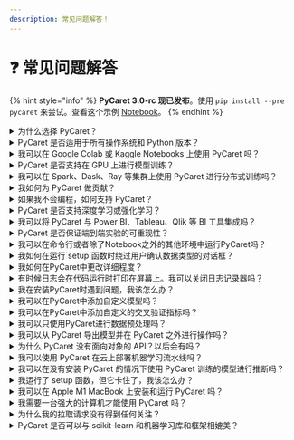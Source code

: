 ```yaml
---
description: 常见问题解答！
---
```


# ❓ 常见问题解答

{% hint style="info" %}
**PyCaret 3.0-rc 现已发布**。使用 `pip install --pre pycaret` 来尝试。查看这个示例 [Notebook](https://colab.research.google.com/drive/1\_H0sHYhzKGZDmgzrQLosuZAR3nOaL6CN?usp=sharing)。
{% endhint %}

<details>

<summary>为什么选择 PyCaret？</summary>

简短的回答是，PyCaret 是一个开源的低代码机器学习库，构建在你喜爱的库和框架（如 _scikit-learn, xgboost, lightgbm 等）之上。机器学习实验需要大量迭代，PyCaret 的主要目标是让你能够以极快的速度进行迭代。与其他优秀的开源机器学习库相比，PyCaret 是一个替代低代码库，可以用几行代码取代数百行代码。试试看吧！

</details>

<details>

<summary>PyCaret 是否适用于所有操作系统和 Python 版本？</summary>

PyCaret 在以下 64 位系统上经过测试和支持：

* Python 3.6 – 3.8&#x20;
* Python 3.9 仅适用于 Ubuntu
* Ubuntu 16.04 或更高版本
* Windows 7 或更高版本

PyCaret 也可以在 Mac OS 上运行，但我们不能保证其性能，因为这些版本没有经过 Mac 的测试。要了解更多关于我们的测试工作流程的信息，[点击这里](https://github.com/pycaret/pycaret/blob/master/.github/workflows/test.yml)。

</details>

<details>

<summary>我可以在 Google Colab 或 Kaggle Notebooks 上使用 PyCaret 吗？</summary>

当然可以。只需执行 `pip install pycaret`。

由于这些平台上的基本安装不在我们的控制范围内，所以可能会因为一些依赖冲突而导致安装 PyCaret 时出现问题。这些问题及其临时解决方案在[这里](../get-started/installation.md#common-installation-issues)有所报道。

</details>

<details>

<summary>PyCaret 是否支持在 GPU 上进行模型训练？</summary>

是的。我们已经将 PyCaret 与令人惊叹的 [RAPIDS.AI](https://rapids.ai/) 项目集成在一起。要在 GPU 而不是 CPU 上使用，只需在 `setup` 函数中传递 `use_gpu=True`。

**这将使用 CPU 进行模型训练：**

```
from pycaret.classification import *
s = setup(data, target = 'target_name')
```

**这将使用 GPU 进行模型训练：**

```
from pycaret.classification import *
s = setup(data, target = 'target_name', use_gpu = True)
```

API 的使用方式没有变化，但在某些情况下，需要安装额外的库，因为它们没有与默认版本或完整版本的 PyCaret 一起安装。你可以在[这里](../get-started/installation.md#gpu)了解更多信息。

</details>

<details>

<summary>我可以在 Spark、Dask、Ray 等集群上使用 PyCaret 进行分布式训练吗？</summary>

可以。PyCaret 的所有函数都是普通的 Python 函数，而这些框架（如 Spark、Dask、Ray）都提供了在一组机器上分布任意代码的选项。在未来的版本中，我们计划将这些分布式框架集成到 PyCaret 中，但目前，如果你有兴趣这样做，[Fugue 项目团队](https://github.com/fugue-project/fugue)的[这篇文章](https://towardsdatascience.com/scaling-pycaret-with-spark-or-dask-through-fugue-60bdc3ce133f)展示了如何在 Spark 或 Dask 上分布 PyCaret 代码而无需对代码进行重大更改。

</details>

<details>

<summary>我如何为 PyCaret 做贡献？</summary>

感谢您选择为 PyCaret 做贡献。有很多优秀的开源项目，所以我们很感谢您对 PyCaret 的兴趣。请查看我们的[贡献指南](https://github.com/pycaret/pycaret/blob/master/CONTRIBUTING.md)。

</details>

<details>

<summary>如果我不会编程，如何支持 PyCaret？</summary>

当然可以。有很多方式可以支持我们。你可以加入我们的文档团队，帮助我们构建和维护这个令人惊叹的文档，这些文档每天都被成千上万的成员使用。[了解更多](../#support-us)关于你可以支持我们的其他方式。

</details>

<details>

<summary>PyCaret 是否支持深度学习或强化学习？</summary>

目前还不支持。将来可能会支持。

</details>

<details>

<summary>我可以将 PyCaret 与 Power BI、Tableau、Qlik 等 BI 工具集成吗？</summary>

是的，任何支持 Python 环境的工具都可以。你可以在 Power BI、Tableau、SQL、Alteryx、KNIME 中使用 PyCaret。如果你想了解更多，请阅读这些[官方教程](official-blog/#pycaret-and-bi-integrations)。

</details>

<details>

<summary>PyCaret 是否保证端到端实验的可重现性？</summary>
当然可以。如果没有可重现性的保证，任何框架都几乎没有用处。在任何机器学习工作流中，都有许多因素会导致随机性，比如`train_test_split`。有时，随机性也内置在算法中。一些例子包括随机森林(Random Forest)、极端随机树(Extra Trees)和梯度提升机(Gradient Boosting Machines)。为了确保您可以在以后的时间重现您的端到端实验，您必须在`setup`中传递`session_id`参数。

**示例：**

```
from pycaret.classification import *
s = setup(data, target='target_name', session_id=123)
```

无论您传递什么数字给`session_id`，只要您能记住它即可。在PyCaret中，`session_id`参数相当于scikit-learn模型中的`random_state`。这里的好处是我们从`setup`中获取`session_id`并将其传递给使用`random_state`的所有函数，这样您就不用担心了。

</details>

<details>

<summary>我可以在命令行或者除了Notebook之外的其他环境中运行PyCaret吗？</summary>

当然可以。PyCaret被设计和开发用于在Notebook环境中工作，但这并不意味着您不能在Notebook之外的其他IDE（如Visual Code、PyCharm或Spyder）中使用它。当您在Notebook环境之外使用PyCaret时，您必须在`setup`函数中传递`html=False`和`silent=True`。由于PyCaret在某些回调功能中使用IPython，如果不显式传递这两个参数，当您在Notebook环境之外时，您的代码将失败。

**注意：**这些参数的名称可能会在将来更改为类似于`mode='notebook'`的内容。

</details>

<details>

<summary>我如何在运行`setup`函数时绕过用户确认数据类型的对话框？</summary>

无论您在PyCaret的任何模块中运行`setup`，它都会生成一个对话框来确认数据类型，用户需要按回车键继续。当您在命令行或者作为Python脚本使用PyCaret时，您必须绕过确认对话框。您可以在`setup`函数中传递`silent=True`来实现。

**示例：**

```
from pycaret.classification import *
s = setup(data, target='target_name', silent=True)
```

</details>

<details>

<summary>我如何在PyCaret中更改详细程度？</summary>

PyCaret中的大多数函数都有`verbose`参数。只需在函数中设置`verbose=False`即可。

**示例：**

```
lr = create_model('lr', verbose=False)
```

</details>

<details>

<summary>有时候日志会在代码运行时打印在屏幕上。我可以关闭日志记录器吗？</summary>

我们注意到在某些情况下，PyCaret的日志记录器可能与环境中的其他库发生冲突，导致异常行为，结果是在代码运行时（Notebook或CLI）打印日志。虽然在下一个主要版本（3.0）中，我们计划使日志记录器更可配置，允许您完全禁用它。与此同时，有一种绕过的方法是使用环境变量。在Notebook的顶部运行以下代码：

```
import os
os.environ["PYCARET_CUSTOM_LOGGING_LEVEL"] = "CRITICAL"
```

**注意：**此命令将设置一个由PyCaret的日志记录器使用的环境变量。将其设置为`CRITICAL`意味着只记录关键消息，而PyCaret中并没有太多关键消息。

</details>

<details>

<summary>我在安装PyCaret时遇到问题，我该怎么办？</summary>

首先，请查看[常见安装问题](../get-started/installation.md#common-installation-issues)，然后查看我们在GitHub上的[问题](https://github.com/pycaret/pycaret/issues)。

</details>

<details>

<summary>我可以在PyCaret中添加自定义模型吗？</summary>

当然可以。PyCaret的目标是让您完全控制您的机器学习流程。要添加自定义模型，只有一个规则，它们必须与标准的`sklearn` API兼容。要了解如何做到这一点，您可以阅读Fahad Akbar的以下教程：

* [使用PyCaret添加自定义估计器-第一部分](https://towardsdatascience.com/custome-estimator-with-pycaret-part-1-by-fahad-akbar-839513315965)
* [使用PyCaret添加自定义估计器-第二部分](https://towardsdatascience.com/custom-estimator-with-pycaret-part-2-by-fahad-akbar-aee4dbdacbf)

</details>

<details>

<summary>我可以在PyCaret中添加自定义的交叉验证指标吗？</summary>

当然可以。PyCaret的目标是在抽象和灵活性之间取得平衡，到目前为止，我们做得相当不错。您可以使用PyCaret的`add_metric`和`remove_metric`函数来添加或删除用于交叉验证的指标。

</details>

<details>

<summary>我可以只使用PyCaret进行数据预处理吗？</summary>
是的，如果你愿意的话。你可以运行 `setup` 函数，该函数处理所有数据预处理，之后你可以使用 `get_config` 函数访问转换后的训练集和测试集。&#x20;

**示例:**

```
from pycaret.classification import *
s = setup(data, target = 'target_name')

X_train, y_train = get_config('X_train'), get_config('y_train')
X_test, y_test = get_config('X_test'), get_config('y_test')
```

</details>

<details>

<summary>我可以从 PyCaret 导出模型并在 PyCaret 之外进行操作吗？</summary>

当然可以。你可以使用 PyCaret 的 `save_model` 函数将整个 Pipeline 导出为 `pkl` 文件。关于这个函数，[了解更多](../get-started/functions/#save-model)。

</details>

<details>

<summary>为什么 PyCaret 没有面向对象的 API？以后会有吗？</summary>

PyCaret 的首个版本（1.0）在设计上做出了许多关键决策，这些决策很快成为社区中的共识做法。使用独立的函数式 API 是其中之一。然而，在随后的版本中，我们意识到了更传统的面向对象 API 的用例和需求，现在正在开发中。PyCaret 的默认 API 将继续是函数式 API，因为有大量用户依赖于它。但是，在下一个主要版本（3.0）中，我们将为那些有兴趣使用面向对象 API 的用户提供一个单独的 API。

**函数式 API 示例（当前）**

```
from pycaret.classification import *
s = setup(data, target = 'target_name')
best_model = compare_models()
```

**面向对象 API 示例（未来状态）**

```
from pycaret.classification import ClassificationExperiment
exp = ClassificationExperiment()
exp.setup(data, target = 'target_name')
best_model = exp.compare_models()
```

</details>

<details>

<summary>我可以使用 PyCaret 在云上部署机器学习流水线吗？</summary>

当然可以。PyCaret 是一个端到端的库，具有许多部署功能。有许多关于在 Azure、AWS 和 GCP 等不同云平台上部署的官方教程。你可以在这里查看这些[教程](official-blog/#pycaret-add-ml-deployment)。

</details>

<details>

<summary>我可以在没有安装 PyCaret 的情况下使用 PyCaret 训练的模型进行推断吗？</summary>

目前不行，但我们下一个主要版本（3.0）的目标是允许你在推断运行时使用纯 `sklearn`。目前，Pipeline 中有一些 PyCaret 的自定义功能，这些功能会强制你在推断时安装 `pycaret`，但我们致力于在未来版本中要么删除这些自定义功能，要么将其推送到基础库如 scikit-learn。我们的目标和愿景是成为一个用于训练和机器学习开发的超级抽象框架。我们不想重复造轮子。我们不希望在推断时让你承担 PyCaret 框架的巨大开销。

</details>

<details>

<summary>我运行了 setup 函数，但它卡住了，我该怎么办？</summary>

如果你的 setup 函数卡住了，首先要检查的是你是否在允许确认对话框的环境中，如果不是，你必须在 setup 中传入 `silent=True`。其次，如果你使用的是 Visual Code，对话框会出现在屏幕顶部，而不是像在 Jupyter Notebook 中看到的内联。最后，有时可能会花很长时间，特别是如果你的数据集具有许多级别的分类特征（1000+级别）。在这种情况下，你应该尝试合并级别，使特征不那么细粒度，然后再传入 PyCaret。如果所有这些都解决不了你的问题，而且你非常确定这是某种 bug 或者你可以改进代码，请随时在我们的 GitHub 上打开一个新的[问题](https://github.com/pycaret/pycaret/issues)。

</details>

<details>

<summary>我可以在 Apple M1 MacBook 上安装和运行 PyCaret 吗？</summary>

由于 PyCaret 底层依赖的一些问题，这并不直接。然而，如果你已经尝试了一切仍然找不到解决方案，Pareekshith Katti 的这篇[文章](https://pareekshithkatti.medium.com/setting-up-python-for-data-science-on-m1-mac-ced8a0d05911)可能会对你有所帮助。

</details>

<details>

<summary>我需要一台强大的计算机才能使用 PyCaret 吗？</summary>

不需要，只要你的数据可以放入内存，你就可以使用 PyCaret。不需要超级计算机。

</details>

<details>

<summary>为什么我的拉取请求没有得到任何关注？</summary>

审查过程可能需要一些时间。你不应该因为拉取请求的审查延迟而感到沮丧。我们收到了社区提出的许多功能请求，但我们的维护人员只有有限的时间来审查和批准这些拉取请求。由于每个功能都需要终身维护的成本，我们非常重视第一次就把事情做对。

</details>

<details>

<summary>PyCaret 是否可以与 scikit-learn 和机器学习库和框架相媲美？</summary>
PyCaret是建立在常见的机器学习库和框架（如scikit-learn、LightGBM、XGBoost等）之上的。使用PyCaret的好处是你不需要编写大量的代码。底层模型和评估框架与你所熟悉的相同。当我们首次创建PyCaret时，我们对使用PyCaret和不使用PyCaret执行一组给定任务进行了小规模比较，以下是结果：

![image (202)](<../.gitbook/assets/image (202).png>)